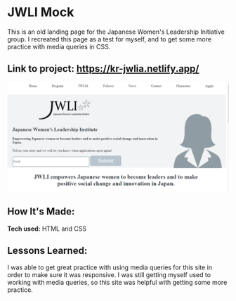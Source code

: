 # JWLI Mock
This is an old landing page for the Japanese Women's Leadership Initiative group. I recreated this page as a test for myself, and to get some more practice with media queries in CSS.
## **Link to project:** https://kr-jwlia.netlify.app/
![jwli](jwliMock.png)

## How It's Made:
**Tech used:** HTML and CSS

## Lessons Learned:
I was able to get great practice with using media queries for this site in order to make sure it was responsive. I was still getting myself used to working with media queries, so this site was helpful with getting some more practice.

